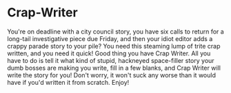 # Crap-Writer
You're on deadline with a city council story, you have six calls to return for a long-tail investigative piece due Friday, and then your idiot editor adds a crappy parade story to your pile? You need this steaming lump of trite crap written, and you need it quick! Good thing you have Crap Writer. All you have to do is tell it what kind of stupid, hackneyed space-filler story your dumb bosses are making you write, fill in a few blanks, and Crap Writer will write the story for you! Don't worry, it won't suck any worse than it would have if you'd written it from scratch. Enjoy!
